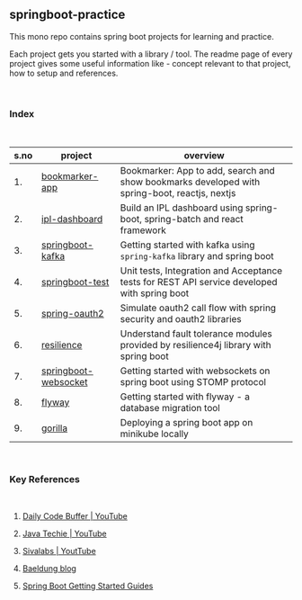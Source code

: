 ## springboot-practice

This mono repo contains spring boot projects for learning and practice. 

Each project gets you started with a library / tool. The readme page of every project
gives some useful information like - concept relevant to that project, how to setup and references. 

<br>

### Index

<br>


| s.no | project                                                                                                          | overview                                                                                      | 
|------|------------------------------------------------------------------------------------------------------------------|-----------------------------------------------------------------------------------------------|
| 1.   | [bookmarker-app](https://github.com/aditya-suripeddi/springboot-practice/tree/master/bookmarker-app)             | Bookmarker: App to add, search and show bookmarks developed with spring-boot, reactjs, nextjs |
| 2.   | [ipl-dashboard](https://github.com/aditya-suripeddi/springboot-practice/tree/master/ipl-dashboard)               | Build an IPL dashboard using spring-boot, spring-batch and react framework                    |
| 3.   | [springboot-kafka](https://github.com/aditya-suripeddi/springboot-practice/tree/master/springboot-kafka)         | Getting started with kafka using `spring-kafka` library and spring boot                       |
| 4.   | [springboot-test](https://github.com/aditya-suripeddi/springboot-practice/tree/master/springboot-test)           | Unit tests, Integration and Acceptance tests for REST API service developed with spring boot  |
| 5.   | [spring-oauth2](https://github.com/aditya-suripeddi/springboot-practice/tree/master/spring-oauth2)               | Simulate oauth2 call flow with spring security and oauth2 libraries                           |
| 6.   | [resilience](https://github.com/aditya-suripeddi/springboot-practice/tree/master/resilience)                     | Understand fault tolerance modules provided by resilience4j library with spring boot          |
| 7.   | [springboot-websocket](https://github.com/aditya-suripeddi/springboot-practice/tree/master/springboot-websocket) | Getting started with websockets on spring boot using STOMP protocol                           |
| 8.   | [flyway](https://github.com/aditya-suripeddi/springboot-practice/tree/master/flyway)                             | Getting started with flyway - a database migration tool                                       |
| 9.   | [gorilla](https://github.com/aditya-suripeddi/springboot-practice/tree/master/gorilla)                           | Deploying a spring boot app on minikube locally                                               |




<br>

### Key References

<br>

1.  [Daily Code Buffer | YouTube](https://www.youtube.com/c/DailyCodeBuffer)

2.  [Java Techie | YouTube ](https://www.youtube.com/c/JavaTechie)

3.  [Sivalabs | YoutTube](https://www.youtube.com/@SivaLabs)

3.  [Baeldung blog](https://www.baeldung.com/)

4.  [Spring Boot Getting Started Guides](https://spring.io/guides)
